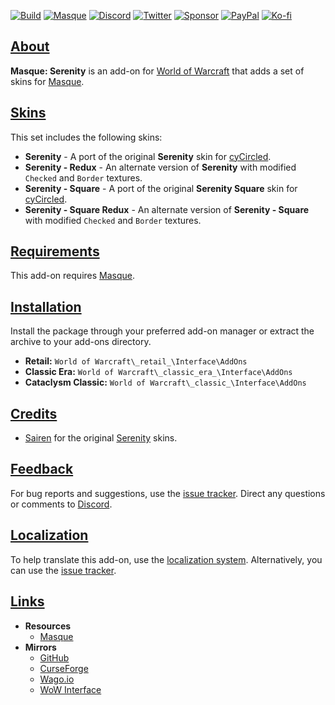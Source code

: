 <a name="Top"></a>
[![Build][SVG-Build]][Build]
[![Masque][SVG-Masque]][Masque]
[![Discord][SVG-Discord]][Discord]
[![Twitter][SVG-Twitter]][Twitter]
[![Sponsor][SVG-Sponsor]][Sponsor]
[![PayPal][SVG-PayPal]][PayPal]
[![Ko-fi][SVG-Kofi]][Kofi]

## [About][Top]

**Masque: Serenity** is an add-on for [World of Warcraft](https://worldofwarcraft.com "World of Warcraft") that adds a set of skins for [Masque].

## [Skins][Top]

This set includes the following skins:

- **Serenity** - A port of the original **Serenity** skin for [cyCircled].
- **Serenity - Redux** - An alternate version of **Serenity** with modified `Checked` and `Border` textures.
- **Serenity - Square** - A port of the original **Serenity Square** skin for [cyCircled].
- **Serenity - Square Redux** - An alternate version of **Serenity - Square** with modified `Checked` and `Border` textures.

## [Requirements][Top]

This add-on requires [Masque].

## [Installation][Top]

Install the package through your preferred add-on manager or extract the archive to your add-ons directory.

- **Retail:** `World of Warcraft\_retail_\Interface\AddOns`
- **Classic Era:** `World of Warcraft\_classic_era_\Interface\AddOns`
- **Cataclysm Classic:** `World of Warcraft\_classic_\Interface\AddOns`

## [Credits][Top]

- [Sairen](https://www.wowinterface.com/forums/member.php?action=getinfo&userid=41787 "Sairen @ WoW Interface") for the original [Serenity][cyCircled] skins.

## [Feedback][Top]

For bug reports and suggestions, use the [issue tracker]. Direct any questions or comments to [Discord].

## [Localization][Top]

To help translate this add-on, use the [localization system]. Alternatively, you can use the [issue tracker].

## [Links][Top]

- **Resources**
  - [Masque][Masque]
- **Mirrors**
  - [GitHub]
  - [CurseForge]
  - [Wago.io]
  - [WoW Interface]

[//]: # (Links)

[Top]: #Top (Top of the Page)

[Build]: https://github.com/SFX-WoW/Masque_Serenity/actions/workflows/build-release.yml (Build Status)
[Masque]: https://github.com/SFX-WoW/Masque (Download Masque)
[Discord]: https://discord.gg/7MTWRgDzz8 (Join the Discord)
[Twitter]: https://twitter.com/stormfxi (Follow on Twitter)
[Sponsor]: https://github.com/sponsors/StormFX (Sponsor on GitHub)
[PayPal]: https://www.paypal.com/donate/?hosted_button_id=EELAK9TC4W4KQ (Donate via PayPal)
[Kofi]: https://ko-fi.com/StormFX (Donate via Ko-fi)

[cyCircled]: https://www.wowinterface.com/downloads/info6287 (cyCircled @ WoW Interface)

[Issue Tracker]: https://github.com/SFX-WoW/Masque_Serenity/issues (Report an Issue)
[Localization System]: https://www.curseforge.com/wow/addons/masque-serenity/localization (Translate on CurseForge)

[GitHub]: https://github.com/SFX-WoW/Masque_Serenity (View on GitHub)
[CurseForge]: https://www.curseforge.com/wow/addons/masque-serenity (View on CurseForge)
[Wago.io]: https://addons.wago.io/addons/masque-serenity (View on Wago.io)
[WoW Interface]: https://www.wowinterface.com/downloads/info8875 (View on WoW Interface)

[//]: # (Images)

[SVG-Build]: https://img.shields.io/github/actions/workflow/status/SFX-WoW/Masque_Serenity/build-release.yml?label=Build&logo=github&logoColor=fff&style=flat-square
[SVG-Masque]: https://img.shields.io/endpoint?url=https://wow.stormfx.com/img/svg/masque-skin.json
[SVG-Discord]: https://img.shields.io/endpoint?url=https://www.stormfx.com/img/svg/discord.json
[SVG-Twitter]: https://img.shields.io/endpoint?url=https://www.stormfx.com/img/svg/twitter.json
[SVG-Sponsor]: https://img.shields.io/endpoint?url=https://www.stormfx.com/img/svg/github-sponsor.json
[SVG-PayPal]: https://img.shields.io/endpoint?url=https://www.stormfx.com/img/svg/paypal.json
[SVG-Kofi]: https://img.shields.io/endpoint?url=https://www.stormfx.com/img/svg/kofi.json
